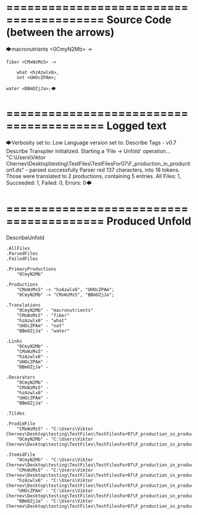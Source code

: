 ========================================
Source Code (between the arrows)
========================================

🡆macronutrients <0CmyN2Mb> ->

    fiber <CMxWzMs5> ->

        what <hzAzwlx6>,
        not <UHOcZPAm>;
    
    water <BBmOZjJa>;🡄

========================================
Logged text
========================================

🡆Verbosity set to: Low
Language version set to: Describe Tags - v0.7
Describe Transpiler initialized.
Starting a 'File -> Unfold' operation...
"C:\Users\Viktor Chernev\Desktop\testing\TestFiles\TestFilesFor07\F_production_in_production1.ds" - parsed successfully
Parser red 137 characters, into 18 tokens.
Those were translated to 2 productions, containing 5 entries.
All Files: 1, Succeeded: 1, Failed: 0, Errors: 0🡄

========================================
Produced Unfold
========================================

DescribeUnfold

    .AllFiles
    .ParsedFiles
    .FailedFiles

    .PrimaryProductions
        "0CmyN2Mb" 

    .Productions
        "CMxWzMs5" -> "hzAzwlx6", "UHOcZPAm";
        "0CmyN2Mb" -> "CMxWzMs5", "BBmOZjJa";

    .Translations
        "0CmyN2Mb" - "macronutrients"
        "CMxWzMs5" - "fiber"
        "hzAzwlx6" - "what"
        "UHOcZPAm" - "not"
        "BBmOZjJa" - "water"

    .Links
        "0CmyN2Mb" - 
        "CMxWzMs5" - 
        "hzAzwlx6" - 
        "UHOcZPAm" - 
        "BBmOZjJa" - 

    .Decorators
        "0CmyN2Mb" - 
        "CMxWzMs5" - 
        "hzAzwlx6" - 
        "UHOcZPAm" - 
        "BBmOZjJa" - 

    .Tildes

    .ProdidFile
        "CMxWzMs5" - "C:\Users\Viktor Chernev\Desktop\testing\TestFiles\TestFilesFor07\F_production_in_production1.ds"
        "0CmyN2Mb" - "C:\Users\Viktor Chernev\Desktop\testing\TestFiles\TestFilesFor07\F_production_in_production1.ds"

    .ItemidFile
        "0CmyN2Mb" - "C:\Users\Viktor Chernev\Desktop\testing\TestFiles\TestFilesFor07\F_production_in_production1.ds"
        "CMxWzMs5" - "C:\Users\Viktor Chernev\Desktop\testing\TestFiles\TestFilesFor07\F_production_in_production1.ds"
        "hzAzwlx6" - "C:\Users\Viktor Chernev\Desktop\testing\TestFiles\TestFilesFor07\F_production_in_production1.ds"
        "UHOcZPAm" - "C:\Users\Viktor Chernev\Desktop\testing\TestFiles\TestFilesFor07\F_production_in_production1.ds"
        "BBmOZjJa" - "C:\Users\Viktor Chernev\Desktop\testing\TestFiles\TestFilesFor07\F_production_in_production1.ds"

